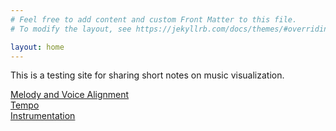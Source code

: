 ```yaml
---
# Feel free to add content and custom Front Matter to this file.
# To modify the layout, see https://jekyllrb.com/docs/themes/#overriding-theme-defaults

layout: home
---
```


This is a testing site for sharing short notes on music visualization.

[Melody and Voice Alignment](./melody.md)<br/>
[Tempo](./tempo.md)<br/>
[Instrumentation](./instrumentation.md)